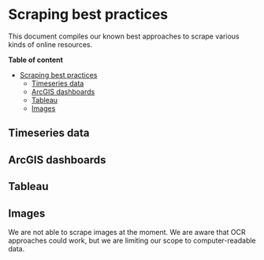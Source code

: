 # Scraping best practices

This document compiles our known best approaches to scrape various kinds of online resources.

**Table of content**
- [Scraping best practices](#scraping-best-practices)
  - [Timeseries data](#timeseries-data)
  - [ArcGIS dashboards](#arcgis-dashboards)
  - [Tableau](#tableau)
  - [Images](#images)

## Timeseries data

## ArcGIS dashboards

## Tableau

## Images

We are not able to scrape images at the moment. We are aware that OCR approaches could work, but we are limiting our scope to computer-readable data.
